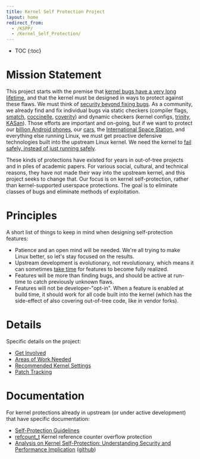 ```yaml
---
title: Kernel Self Protection Project
layout: home
redirect_from:
  - /KSPP/
  - /Kernel_Self_Protection/
---
```


* TOC
{:toc}

# Mission Statement

This project starts with the premise that
[kernel bugs have a very long lifetime](https://lwn.net/Articles/410606/), and that the kernel must be
designed in ways to protect against these flaws. We must think of
[security beyond fixing bugs](http://lwn.net/Articles/662219/). As a
community, we already find and fix individual bugs via static checkers
(compiler flags, [smatch](http://smatch.sourceforge.net/),
[coccinelle](http://coccinelle.lip6.fr/),
[coverity](https://scan.coverity.com/projects/linux-next-weekly-scan?tab=overview)) and
dynamic checkers (kernel configs,
[trinity](http://codemonkey.org.uk/projects/trinity/),
[KASan](https://www.kernel.org/doc/Documentation/kasan.txt)). Those
efforts are important and on-going, but if we want to protect our
[billion Android phones](http://www.techspot.com/news/57228-google-shows-off-new-version-of-android-announces-1-billion-active-monthly-users.html),
our [cars](http://www.zdnet.com/article/2014-the-year-of-the-linux-car/),
the [International Space Station](https://training.linuxfoundation.org/why-our-linux-training/training-reviews/linux-foundation-training-prepares-the-international-space-station-for-linux-migration),
and everything else running Linux, we must get proactive defensive
technologies built into the upstream Linux kernel. We need the kernel to
[fail safely, instead of just running safely](http://kernsec.org/files/lss2015/giant-bags-of-mostly-water.pdf).

These kinds of protections have existed for years in out-of-tree
projects and in piles of academic papers. For various social,
cultural, and technical reasons, they have not made their way into
the upstream kernel, and this project seeks to change that. Our focus
is on kernel self-protection, rather than kernel-supported userspace
protections. The goal is to eliminate classes of bugs and eliminate
methods of exploitation.

# Principles

A short list of things to keep in mind when designing self-protection
features:

  - Patience and an open mind will be needed. We're all trying to make
    Linux better, so let's stay focused on the results.
  - Upstream development is evolutionary, not revolutionary, which means
    it can sometimes [take
    time](https://ieeexplore.ieee.org/abstract/document/6624016) for
    features to become fully realized.
  - Features will be more than finding bugs, and should be active at
    run-time to catch previously unknown flaws.
  - Features will not be developer-"opt-in". When a feature is enabled
    at build time, it should work for all code built into the kernel
    (which has the side-effect of also covering out-of-tree code, like
    in vendor forks).

# Details

Specific details on the project:

  - [Get Involved](Get_Involved)
  - [Areas of Work Needed](Work)
  - [Recommended Kernel Settings](Recommended_Settings)
  - [Patch Tracking](Patch_Tracking)

# Documentation

For kernel protections already in upstream (or under active development)
that have specific documentation:

  - [Self-Protection Guidelines](https://www.kernel.org/doc/html/latest/security/self-protection.html)
  - [refcount_t](Kernel_Protections/refcount_t) Kernel
    reference counter overflow protection
  - [Analysis on Kernel Self-Protection: Understanding Security and
    Performance Implication](https://samsung.github.io/kspp-study/)
    ([github](https://github.com/Samsung/kspp-study))

